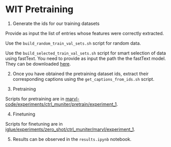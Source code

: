 # WIT Pretraining

1. Generate the ids for our training datasets

Provide as input the list of entries whose features were correctly extracted.

Use the `build_random_train_val_sets.sh` script for random data.

Use the `build_selected_train_val_sets.sh` script for smart selection of data using fastText. You need to provide as input the path the the fastText model. They can be downloaded [here](https://fasttext.cc/docs/en/crawl-vectors.html).

2. Once you have obtained the pretraining dataset ids, extract their corresponding captions using the `get_captions_from_ids.sh` script.

3. Pretraining

Scripts for pretraining are in [marvl-code/experiments/ctrl_muniter/pretrain/experiment_1](../../../marvl-code/experiments/ctrl_muniter/pretrain/experiment_1).

4. Finetuning

Scripts for finetuning are in [iglue/experiments/zero_shot/ctrl_muniter/marvl/experiment_1](../../../iglue/experiments/zero_shot/ctrl_muniter/marvl/experiment_1).

5. Results can be observed in the `results.ipynb` notebook.
